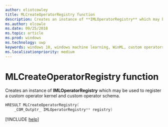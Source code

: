 ```yaml
---
author: eliotcowley
title: MLCreateOperatorRegistry function
description: Creates an instance of **IMLOperatorRegistry** which may be used to register a custom operator kernel and custom operator schema.
ms.author: elcowle
ms.date: 09/25/2018
ms.topic: article
ms.prod: windows
ms.technology: uwp
keywords: windows 10, windows machine learning, WinML, custom operators, MLCreateOperatorRegistry
ms.localizationpriority: medium
---
```


# MLCreateOperatorRegistry function

Creates an instance of **IMLOperatorRegistry** which may be used to register a custom operator kernel and custom operator schema.

```cpp
HRESULT MLCreateOperatorRegistry(
    _COM_Outptr_ IMLOperatorRegistry** registry)
```

[!INCLUDE [help](../includes/get-help.md)]